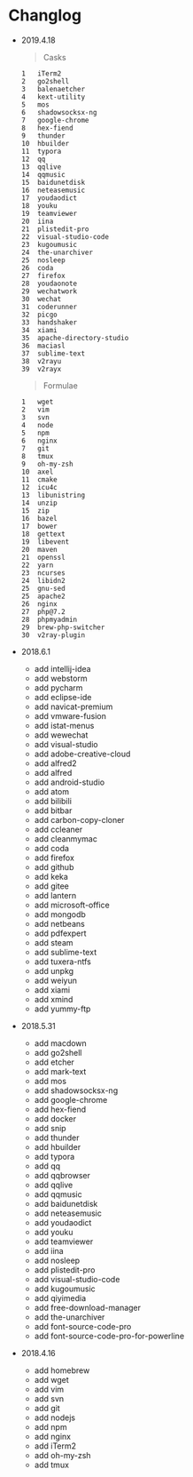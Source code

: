 # Changlog
- 2019.4.18
	> Casks 
	
	```
	1	iTerm2  
	2	go2shell
	3	balenaetcher
	4	kext-utility
	5	mos
	6	shadowsocksx-ng
	7	google-chrome
	8	hex-fiend
	9	thunder
	10	hbuilder
	11	typora
	12	qq
	13	qqlive
	14	qqmusic
	15	baidunetdisk
	16	neteasemusic
	17	youdaodict
	18	youku
	19	teamviewer
	20	iina
	21	plistedit-pro
	22	visual-studio-code
	23	kugoumusic
	24	the-unarchiver
	25	nosleep
	26	coda
	27	firefox
	28	youdaonote
	29	wechatwork
	30	wechat
	31	coderunner
	32	picgo
	33	handshaker
	34	xiami
	35	apache-directory-studio
	36	maciasl
	37	sublime-text
	38	v2rayu
	39	v2rayx
	```
	
	> Formulae
	
	```
	1	wget 
	2	vim 
	3	svn 
	4	node 
	5	npm 
	6	nginx 
	7	git 
	8	tmux 
	9	oh-my-zsh 
	10  axel
	11  cmake
	12  icu4c
	13  libunistring
	14  unzip
	15  zip
	16  bazel
	17  bower
	18  gettext
	19  libevent
	20  maven
	21  openssl
	22  yarn
	23  ncurses
	24  libidn2
	25  gnu-sed
	25	apache2
	26	nginx
	27	php@7.2
	28	phpmyadmin
	29	brew-php-switcher
	30	v2ray-plugin
	```

- 2018.6.1
	- add intellij-idea
	- add webstorm
	- add pycharm
	- add eclipse-ide
	- add navicat-premium
	- add vmware-fusion
	- add istat-menus
	- add wewechat
	- add visual-studio
	- add adobe-creative-cloud
	- add alfred2
	- add alfred
	- add android-studio
	- add atom
	- add bilibili
	- add bitbar
	- add carbon-copy-cloner
	- add ccleaner
	- add cleanmymac
	- add coda
	- add firefox
	- add github
	- add keka
	- add gitee
	- add lantern
	- add microsoft-office
	- add mongodb
	- add netbeans
	- add pdfexpert
	- add steam
	- add sublime-text
	- add tuxera-ntfs
	- add unpkg
	- add weiyun
	- add xiami
	- add xmind
	- add yummy-ftp

- 2018.5.31
	- add macdown
	- add go2shell
	- add etcher
	- add mark-text
	- add mos
	- add shadowsocksx-ng
	- add google-chrome
	- add hex-fiend
	- add docker
	- add snip
	- add thunder
	- add hbuilder
	- add typora
	- add qq
	- add qqbrowser
	- add qqlive
	- add qqmusic
	- add baidunetdisk
	- add neteasemusic
	- add youdaodict
	- add youku
	- add teamviewer
	- add iina
	- add nosleep
	- add plistedit-pro
	- add visual-studio-code
	- add kugoumusic
	- add qiyimedia
	- add free-download-manager
	- add the-unarchiver
	- add font-source-code-pro
	- add font-source-code-pro-for-powerline

- 2018.4.16
	- add homebrew
	- add wget
	- add vim
	- add svn
	- add git
	- add nodejs
	- add npm
	- add nginx
	- add iTerm2
	- add oh-my-zsh
	- add tmux


